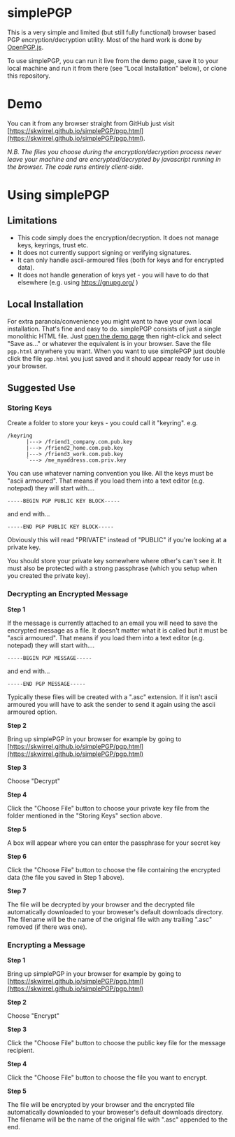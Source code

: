 simplePGP
=========

This is a very simple and limited (but still fully functional) browser based PGP encryption/decryption utility. Most of the hard work is done by [OpenPGP.js](https://openpgpjs.org/).

To use simplePGP, you can run it live from the demo page, save it to your local machine and run it from there (see "Local Installation" below), or clone this repository.

Demo
====
You can it from any browser straight from GitHub just visit [https://skwirrel.github.io/simplePGP/pgp.html](https://skwirrel.github.io/simplePGP/pgp.html).

*N.B. The files you choose during the encryption/decryption process never leave your machine and are encrypted/decrypted by javascript running in the browser. The code runs entirely client-side.*

Using simplePGP
===============

Limitations
-----------
- This code simply does the encryption/decryption. It does not manage keys, keyrings, trust etc.
- It does not currently support signing or verifying signatures.
- It can only handle ascii-armoured files (both for keys and for encrypted data).
- It does not handle generation of keys yet - you will have to do that elsewhere (e.g. using https://gnupg.org/ )

Local Installation
------------------
For extra paranoia/convenience you might want to have your own local installation. That's fine and easy to do. simplePGP consists of just a single monolithic HTML file. Just [open the demo page](https://skwirrel.github.io/simplePGP/pgp.html) then right-click and select "Save as..." or whatever the equivalent is in your browser. Save the file `pgp.html` anywhere you want. When you want to use simplePGP just double click the file `pgp.html` you just saved and it should appear ready for use in your browser.

Suggested Use
-------------

### Storing Keys

Create a folder to store your keys - you could call it "keyring".
e.g.

    /keyring
          |---> /friend1_company.com.pub.key
          |---> /friend2_home.com.pub.key
          |---> /friend3_work.com.pub.key
          `---> /me_myaddress.com.priv.key

You can use whatever naming convention you like. All the keys must be "ascii armoured". That means if you load them into a text editor (e.g. notepad) they will start with....

    -----BEGIN PGP PUBLIC KEY BLOCK-----

and end with...

    -----END PGP PUBLIC KEY BLOCK-----

Obviously this will read "PRIVATE" instead of "PUBLIC" if you're looking at a private key.

You should store your private key somewhere where other's can't see it. It must also be protected with a strong passphrase (which you setup when you created the private key).

### Decrypting an Encrypted Message

**Step 1**

If the message is currently attached to an email you will need to save the encrypted message as a file. It doesn't matter what it is called but it must be "ascii armoured". That means if you load them into a text editor (e.g. notepad) they will start with....

    -----BEGIN PGP MESSAGE-----

and end with...

    -----END PGP MESSAGE-----

Typically these files will be created with a ".asc" extension. If it isn't ascii armoured you will have to ask the sender to send it again using the ascii armoured option.

**Step 2**

Bring up simplePGP in your browser for example by going to [https://skwirrel.github.io/simplePGP/pgp.html](https://skwirrel.github.io/simplePGP/pgp.html)

**Step 3**

Choose "Decrypt"

**Step 4**

Click the "Choose File" button to choose your private key file from the folder mentioned in the "Storing Keys" section above.

**Step 5**

A box will appear where you can enter the passphrase for your secret key

**Step 6**

Click the "Choose File" button to choose the file containing the encrypted data (the file you saved in Step 1 above).

**Step 7**

The file will be decrypted by your browser and the decrypted file automatically downloaded to your broweser's default downloads directory. The filename will be the name of the original file with any trailing ".asc" removed (if there was one).

### Encrypting a Message

**Step 1**

Bring up simplePGP in your browser for example by going to [https://skwirrel.github.io/simplePGP/pgp.html](https://skwirrel.github.io/simplePGP/pgp.html)

**Step 2**

Choose "Encrypt"

**Step 3**

Click the "Choose File" button to choose the public key file for the message recipient.

**Step 4**

Click the "Choose File" button to choose the file you want to encrypt.

**Step 5**

The file will be encrypted by your browser and the encrypted file automatically downloaded to your broweser's default downloads directory. The filename will be the name of the original file with ".asc" appended to the end.

